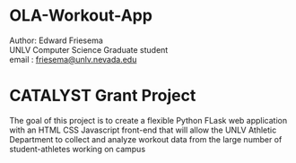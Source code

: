 # OLA-Workout-App

Author:  Edward Friesema \
UNLV Computer Science Graduate student \
email : friesema@unlv.nevada.edu 

# CATALYST Grant Project
The goal of this project is to  create a flexible Python FLask web application with an HTML CSS Javascript front-end that will allow the UNLV Athletic Department to collect and analyze workout data from the large number of student-athletes working on campus
